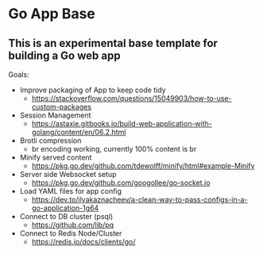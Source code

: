 # Go App Base
## This is an experimental base template for building a Go web app

Goals:
* Improve packaging of App to keep code tidy
    * https://stackoverflow.com/questions/15049903/how-to-use-custom-packages
* Session Management
    * https://astaxie.gitbooks.io/build-web-application-with-golang/content/en/06.2.html
* Brotli compression
    * br encoding working, currently 100% content is br
* Minify served content
    * https://pkg.go.dev/github.com/tdewolff/minify/html#example-Minify
* Server side Websocket setup
    * https://pkg.go.dev/github.com/googollee/go-socket.io
* Load YAML files for app config
    * https://dev.to/ilyakaznacheev/a-clean-way-to-pass-configs-in-a-go-application-1g64
* Connect to DB cluster (psql)
    * https://github.com/lib/pq
* Connect to Redis Node/Cluster
    * https://redis.io/docs/clients/go/
